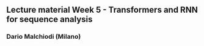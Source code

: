 ## Lecture material Week 5 - Transformers and RNN for sequence analysis

### Dario Malchiodi (Milano)